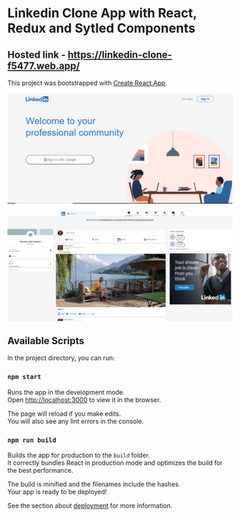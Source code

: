 # Linkedin Clone App with React, Redux and Sytled Components

## Hosted link - https://linkedin-clone-f5477.web.app/ 

This project was bootstrapped with [Create React App](https://github.com/facebook/create-react-app).

![alt text](https://github.com/indgoddess/linkedin-clone/blob/master/linkedin01.PNG?raw=true)

![alt text](https://github.com/indgoddess/linkedin-clone/blob/master/linkedin02.PNG?raw=true)

## Available Scripts

In the project directory, you can run:

### `npm start`

Runs the app in the development mode.\
Open [http://localhost:3000](http://localhost:3000) to view it in the browser.

The page will reload if you make edits.\
You will also see any lint errors in the console.



### `npm run build`

Builds the app for production to the `build` folder.\
It correctly bundles React in production mode and optimizes the build for the best performance.

The build is minified and the filenames include the hashes.\
Your app is ready to be deployed!

See the section about [deployment](https://facebook.github.io/create-react-app/docs/deployment) for more information.


